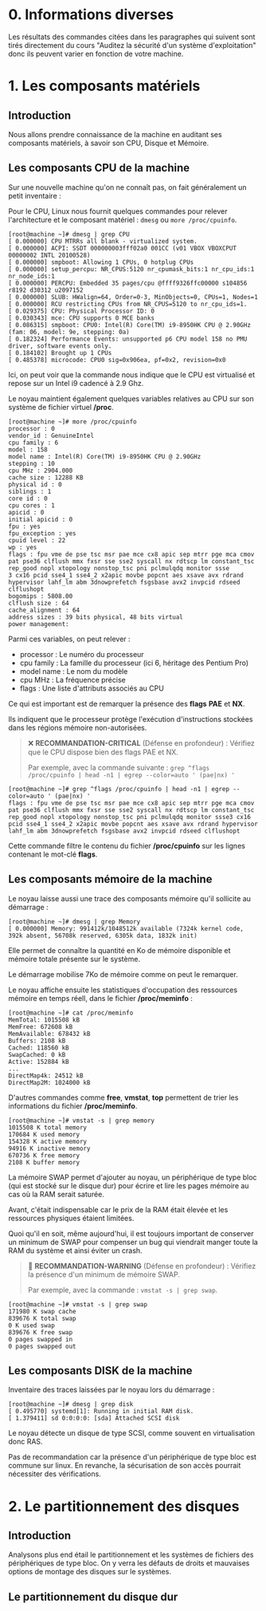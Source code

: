 # 0. Informations diverses
Les résultats des commandes citées dans les paragraphes qui suivent sont tirés directement du cours "Auditez la sécurité d'un système d'exploitation" donc ils peuvent varier en fonction de votre machine.

# 1. Les composants matériels

## Introduction

Nous allons prendre connaissance de la machine en auditant ses composants matériels, à savoir son CPU, Disque et Mémoire.

## Les composants CPU de la machine

Sur une nouvelle machine qu'on ne connaît pas, on fait généralement un petit inventaire :

Pour le CPU, Linux nous fournit quelques commandes pour relever l'architecture et le composant matériel : `dmesg` ou `more /proc/cpuinfo`.

    [root@machine ~]# dmesg | grep CPU
    [ 0.000000] CPU MTRRs all blank - virtualized system.
    [ 0.000000] ACPI: SSDT 000000003fff02a0 001CC (v01 VBOX VBOXCPUT 00000002 INTL 20100528)
    [ 0.000000] smpboot: Allowing 1 CPUs, 0 hotplug CPUs
    [ 0.000000] setup_percpu: NR_CPUS:5120 nr_cpumask_bits:1 nr_cpu_ids:1 nr_node_ids:1
    [ 0.000000] PERCPU: Embedded 35 pages/cpu @ffff9326ffc00000 s104856 r8192 d30312 u2097152
    [ 0.000000] SLUB: HWalign=64, Order=0-3, MinObjects=0, CPUs=1, Nodes=1
    [ 0.000000] RCU restricting CPUs from NR_CPUS=5120 to nr_cpu_ids=1.
    [ 0.029375] CPU: Physical Processor ID: 0
    [ 0.030343] mce: CPU supports 0 MCE banks
    [ 0.086315] smpboot: CPU0: Intel(R) Core(TM) i9-8950HK CPU @ 2.90GHz (fam: 06, model: 9e, stepping: 0a)
    [ 0.182324] Performance Events: unsupported p6 CPU model 158 no PMU driver, software events only.
    [ 0.184102] Brought up 1 CPUs
    [ 0.485378] microcode: CPU0 sig=0x906ea, pf=0x2, revision=0x0

Ici, on peut voir que la commande nous indique que le CPU est virtualisé et repose sur un Intel i9 cadencé à 2.9 Ghz.

Le noyau maintient également quelques variables relatives au CPU sur son système de fichier virtuel **/proc**.

    [root@machine ~]# more /proc/cpuinfo
    processor : 0
    vendor_id : GenuineIntel
    cpu family : 6
    model : 158
    model name : Intel(R) Core(TM) i9-8950HK CPU @ 2.90GHz
    stepping : 10
    cpu MHz : 2904.000
    cache size : 12288 KB
    physical id : 0
    siblings : 1
    core id : 0
    cpu cores : 1
    apicid : 0
    initial apicid : 0
    fpu : yes
    fpu_exception : yes
    cpuid level : 22
    wp : yes
    flags : fpu vme de pse tsc msr pae mce cx8 apic sep mtrr pge mca cmov pat pse36 clflush mmx fxsr sse sse2 syscall nx rdtscp lm constant_tsc rep_good nopl xtopology nonstop_tsc pni pclmulqdq monitor ssse
    3 cx16 pcid sse4_1 sse4_2 x2apic movbe popcnt aes xsave avx rdrand hypervisor lahf_lm abm 3dnowprefetch fsgsbase avx2 invpcid rdseed clflushopt
    bogomips : 5808.00
    clflush size : 64
    cache_alignment : 64
    address sizes : 39 bits physical, 48 bits virtual
    power management:

Parmi ces variables, on peut relever :
- processor : Le numéro du processeur
- cpu family : La famille du processeur (ici 6, héritage des Pentium Pro)
- model name : Le nom du modèle
- cpu MHz : La fréquence précise
- flags : Une liste d'attributs associés au CPU

Ce qui est important est de remarquer la présence des **flags** **PAE** et **NX**.

Ils indiquent que le processeur protège l'exécution d'instructions stockées dans les régions mémoire non-autorisées.

> ❌ **RECOMMANDATION-CRITICAL** (Défense en profondeur) : Vérifiez que le CPU dispose bien des flags PAE et NX.
>
> Par exemple, avec la commande suivante : `grep ^flags /proc/cpuinfo | head -n1 | egrep --color=auto ' (pae|nx) '`

    [root@machine ~]# grep ^flags /proc/cpuinfo | head -n1 | egrep --color=auto ' (pae|nx) '
    flags : fpu vme de pse tsc msr pae mce cx8 apic sep mtrr pge mca cmov pat pse36 clflush mmx fxsr sse sse2 syscall nx rdtscp lm constant_tsc rep_good nopl xtopology nonstop_tsc pni pclmulqdq monitor ssse3 cx16 pcid sse4_1 sse4_2 x2apic movbe popcnt aes xsave avx rdrand hypervisor lahf_lm abm 3dnowprefetch fsgsbase avx2 invpcid rdseed clflushopt

Cette commande filtre le contenu du fichier **/proc/cpuinfo** sur les lignes contenant le mot-clé **flags**.

## Les composants mémoire de la machine

Le noyau laisse aussi une trace des composants mémoire qu'il sollicite au démarrage :

    [root@machine ~]# dmesg | grep Memory
    [ 0.000000] Memory: 991412k/1048512k available (7324k kernel code, 392k absent, 56708k reserved, 6305k data, 1832k init)

Elle permet de connaître la quantité en Ko de mémoire disponible et mémoire totale présente sur le système.

Le démarrage mobilise 7Ko de mémoire comme on peut le remarquer.

Le noyau affiche ensuite les statistiques d'occupation des ressources mémoire en temps réell, dans le fichier **/proc/meminfo** :

    [root@machine ~]# cat /proc/meminfo
    MemTotal: 1015508 kB
    MemFree: 672608 kB
    MemAvailable: 678432 kB
    Buffers: 2108 kB
    Cached: 118560 kB
    SwapCached: 0 kB
    Active: 152884 kB
    ...
    DirectMap4k: 24512 kB
    DirectMap2M: 1024000 kB

D'autres commandes comme **free**, **vmstat**, **top** permettent de trier les informations du fichier **/proc/meminfo**.

    [root@machine ~]# vmstat -s | grep memory
    1015508 K total memory
    170684 K used memory
    154328 K active memory
    94916 K inactive memory
    670736 K free memory
    2108 K buffer memory

La mémoire SWAP permet d'ajouter au noyau, un périphérique de type bloc (qui est stocké sur le disque dur) pour écrire et lire les pages mémoire au cas où la RAM serait saturée.

Avant, c'était indispensable car le prix de la RAM était élevée et les ressources physiques étaient limitées.

Quoi qu'il en soit, même aujourd'hui, il est toujours important de conserver un minimum de SWAP pour compenser un bug qui viendrait manger toute la RAM du système et ainsi éviter un crash.

> 🚸 **RECOMMANDATION-WARNING** (Défense en profondeur) : Vérifiez la présence d'un minimum de mémoire SWAP.
>
> Par exemple, avec la commande : `vmstat -s | grep swap`.

    [root@machine ~]# vmstat -s | grep swap
    171980 K swap cache
    839676 K total swap
    0 K used swap
    839676 K free swap
    0 pages swapped in
    0 pages swapped out

## Les composants DISK de la machine

Inventaire des traces laissées par le noyau lors du démarrage :

    [root@machine ~]# dmesg | grep disk
    [ 0.495770] systemd[1]: Running in initial RAM disk.
    [ 1.379411] sd 0:0:0:0: [sda] Attached SCSI disk

Le noyau détecte un disque de type SCSI, comme souvent en virtualisation donc RAS.

Pas de recommandation car la présence d'un périphérique de type bloc est commune sur linux. En revanche, la sécurisation de son accès pourrait nécessiter des vérifications.


# 2. Le partitionnement des disques

## Introduction

Analysons plus end étail le partitionnement et les systèmes de fichiers des périphériques de type bloc. On y verra les défauts de droits et mauvaises options de montage des disques sur le systèmes.

## Le partitionnement du disque dur